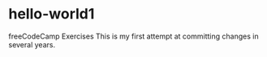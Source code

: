 # hello-world1
freeCodeCamp Exercises
This is my first attempt at committing changes in several years. 
